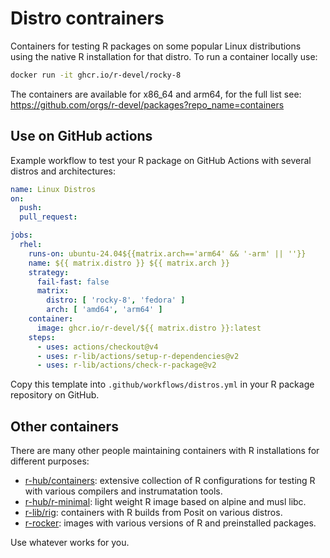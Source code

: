 # Distro contrainers

Containers for testing R packages on some popular Linux distributions using the native R installation for that distro. To run a container locally use:

```sh
docker run -it ghcr.io/r-devel/rocky-8
```

The containers are available for x86_64 and arm64, for the full list see: https://github.com/orgs/r-devel/packages?repo_name=containers


## Use on GitHub actions

Example workflow to test your R package on GitHub Actions with several distros and architectures:


```yaml
name: Linux Distros
on:
  push:
  pull_request:

jobs:
  rhel:
    runs-on: ubuntu-24.04${{matrix.arch=='arm64' && '-arm' || ''}}
    name: ${{ matrix.distro }} ${{ matrix.arch }}
    strategy:
      fail-fast: false
      matrix:
        distro: [ 'rocky-8', 'fedora' ]
        arch: [ 'amd64', 'arm64' ]
    container:
      image: ghcr.io/r-devel/${{ matrix.distro }}:latest
    steps:
      - uses: actions/checkout@v4
      - uses: r-lib/actions/setup-r-dependencies@v2
      - uses: r-lib/actions/check-r-package@v2
```

Copy this template into `.github/workflows/distros.yml` in your R package repository on GitHub.


## Other containers

There are many other people maintaining containers with R installations for different purposes:

  - [r-hub/containers](https://github.com/r-hub/containers): extensive collection of R configurations for testing R with various compilers and instrumatation tools.
  - [r-hub/r-minimal](https://github.com/r-hub/r-minimal): light weight R image based on alpine and musl libc.
  - [r-lib/rig](https://github.com/r-lib/rig?tab=readme-ov-file#all-containers): containers with R builds from Posit on various distros.
  - [r-rocker](https://rocker-project.org/images/): images with various versions of R and preinstalled packages.

Use whatever works for you.